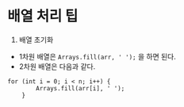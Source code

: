 # 배열 처리 팁  

1. 배열 초기화  
  - 1차원 배열은 ```Arrays.fill(arr, ' ');``` 을 하면 된다.
  - 2차원 배열은 다음과 같다.
  ```
  for (int i = 0; i < n; i++) {
          Arrays.fill(arr[i], ' ');
      }
  ```
